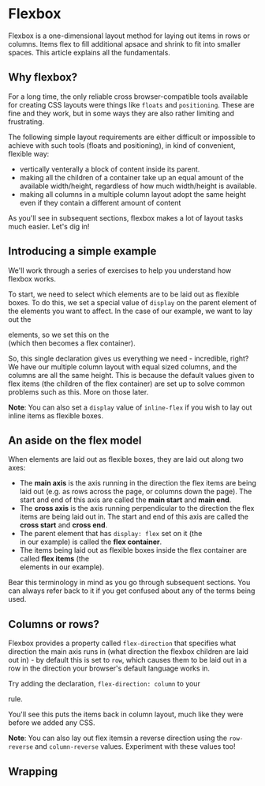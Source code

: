 # Flexbox #
Flexbox is a one-dimensional layout method for laying out items in rows or columns. Items flex to fill additional apsace and shrink to fit into smaller spaces. This article explains all the fundamentals.

## Why flexbox? ##
For a long time, the only reliable cross browser-compatible tools available for creating CSS layouts were things like `floats` and `positioning`. These are fine and they work, but in some ways they are also rather limiting and frustrating.

The following simple layout requirements are either difficult or impossible to achieve with such tools (floats and positioning), in kind of convenient, flexible way:
  * vertically venterally a block of content inside its parent.
  * making all the children of a container take up an equal amount of the available width/height, regardless of how much width/height is available.
  * making all columns in a multiple column layout adopt the same height even if they contain a different amount of content

As you'll see in subsequent sections, flexbox makes a lot of layout tasks much easier. Let's dig in!

## Introducing a simple example ##
We'll work through a series of exercises to help you understand how flexbox works. 

To start, we need to select which elements are to be laid out as flexible boxes. To do this, we set a special value of `display` on the parent element of the elements you want to affect. In the case of our example, we want to lay out the <article> elements, so we set this on the <section> (which then becomes a flex container).

So, this single declaration gives us everything we need - incredible, right? We have our multiple column layout with equal sized columns, and the columns are all the same height. This is because the default values given to flex items (the children of the flex container) are set up to solve common problems such as this. More on those later.

**Note**: You can also set a `display` value of `inline-flex` if you wish to lay out inline items as flexible boxes.

## An aside on the flex model ##
When elements are laid out as flexible boxes, they are laid out along two axes: 

  * The **main axis** is the axis running in the direction the flex items are being laid out (e.g. as rows across the page, or columns down the page). The start and end of this axis are called the **main start** and **main end**.
  * The **cross axis** is the axis running perpendicular to the direction the flex items are being laid out in. The start and end of this axis are called the **cross start** and **cross end**.
  * The parent element that has `display: flex` set on it (the <section> in our example) is called the **flex container**.
  * The items being laid out as flexible boxes inside the flex container are called **flex items** (the <article> elements in our example).

Bear this terminology in mind as you go through subsequent sections. You can always refer back to it if you get confused about any of the terms being used.

## Columns or rows? ##
Flexbox provides a property called `flex-direction` that specifies what direction the main axis runs in (what direction the flexbox children are laid out in) - by default this is set to `row`, which causes them to be laid out in a row in the direction your browser's default language works in.

Try adding the declaration, `flex-direction: column` to your <section> rule.

You'll see this puts the items back in column layout, much like they were before we added any CSS.

**Note**: You can also lay out flex itemsin a reverse direction using the `row-reverse` and `column-reverse` values. Experiment with these values too!

## Wrapping ##